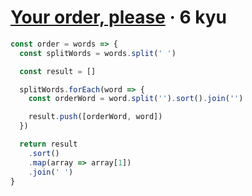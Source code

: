 # [Your order, please](https://www.codewars.com/kata/55c45be3b2079eccff00010f) · 6 kyu

```javascript
const order = words => {
  const splitWords = words.split(' ')

  const result = []

  splitWords.forEach(word => {
    const orderWord = word.split('').sort().join('')

    result.push([orderWord, word])
  })

  return result
    .sort()
    .map(array => array[1])
    .join(' ')
}
```
